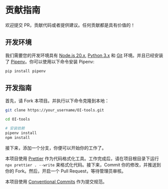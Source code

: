 # 贡献指南

欢迎提交 PR，贡献代码或者提供建议。任何贡献都是具有价值的！

## 开发环境

我们需要您的开发环境具有 [Node.js 20.x](https://nodejs.org/en/), [Python 3.x](https://www.python.org/) 和 [Git](https://git-scm.com/) 环境。并且已经安装了 [Pipenv](https://pipenv.pypa.io/en/latest/)。你可以使用以下命令安装 Pipenv:

```bash
pip install pipenv
```

## 开发指南

首先，请 Fork 本项目。并执行以下命令克隆到本地：

```bash
git clone https://your_username/OI-tools.git

cd OI-tools

# 安装依赖
pipenv install
npm install
```

接下来，添加一个分支，你便可以开始你的工作了。

本项目使用 [Prettier](https://prettier.io/) 作为代码格式化工具。工作完成后，请在项目根目录下运行 `npx prettier . --write` 来格式化代码。接下来，Commit 你的修改，并推送到你的 Fork。然后，开启一个 Pull Request，等待管理员审核。

本项目使用 [Conventional Commits](https://www.conventionalcommits.org/en/v1.0.0/) 作为提交规范。
